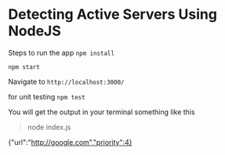 # Detecting Active Servers Using NodeJS

Steps to run the app
`npm install`

`npm start`

Navigate to `http://localhost:3000/`

for unit testing
`npm test`


You will get the output in your terminal something like this
> node index.js

{"url":"http://google.com","priority":4}
